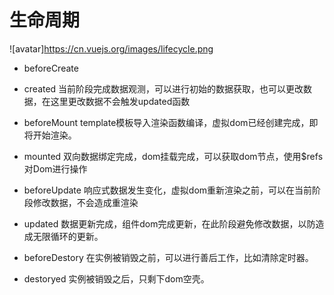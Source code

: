 # 生命周期
  ![avatar]https://cn.vuejs.org/images/lifecycle.png
- beforeCreate
  
- created
  当前阶段完成数据观测，可以进行初始的数据获取，也可以更改数据，在这里更改数据不会触发updated函数
- beforeMount
  template模板导入渲染函数编译，虚拟dom已经创建完成，即将开始渲染。
- mounted
  双向数据绑定完成，dom挂载完成，可以获取dom节点，使用$refs对Dom进行操作
- beforeUpdate
  响应式数据发生变化，虚拟dom重新渲染之前，可以在当前阶段修改数据，不会造成重渲染
- updated
  数据更新完成，组件dom完成更新，在此阶段避免修改数据，以防造成无限循环的更新。
- beforeDestory
  在实例被销毁之前，可以进行善后工作，比如清除定时器。
- destoryed
  实例被销毁之后，只剩下dom空壳。
